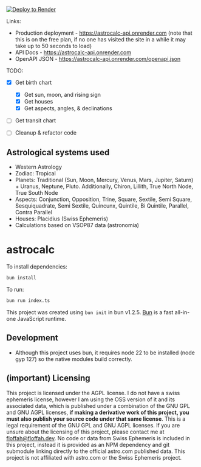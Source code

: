 [![Deploy to Render](https://render.com/images/deploy-to-render-button.svg)](https://render.com/deploy?repo=https://github.com/floffah/astrocalc)

Links:
- Production deployment - https://astrocalc-api.onrender.com (note that this is on the free plan, if no one has visited the site in a while it may take up to 50 seconds to load)
- API Docs - https://astrocalc-api.onrender.com
- OpenAPI JSON - https://astrocalc-api.onrender.com/openapi.json

TODO:
- [x] Get birth chart
  - [x] Get sun, moon, and rising sign
  - [x] Get houses
  - [x] Get aspects, angles, & declinations
- [ ] Get transit chart

- [ ] Cleanup & refactor code

## Astrological systems used

- Western Astrology
- Zodiac: Tropical
- Planets: Traditional (Sun, Moon, Mercury, Venus, Mars, Jupiter, Saturn) + Uranus, Neptune, Pluto. Additionally, Chiron, Lillith, True North Node, True South Node
- Aspects: Conjunction, Opposition, Trine, Square, Sextile, Semi Square, Sesquiquadrate, Semi Sextile, Quincunx, Quintile, Bi Quintile, Parallel, Contra Parallel
- Houses: Placidius (Swiss Ephemeris)
- Calculations based on VSOP87 data (astronomia)

# astrocalc

To install dependencies:

```bash
bun install
```

To run:

```bash
bun run index.ts
```

This project was created using `bun init` in bun v1.2.5. [Bun](https://bun.sh) is a fast all-in-one JavaScript runtime.

## Development

- Although this project uses bun, it requires node 22 to be installed (node gyp 127) so the native modules build correctly.

## (important) Licensing

This project is licensed under the AGPL license. I do not have a swiss ephemeris license, however I am using the OSS version of it and its associated data, which is published under a combination of the GNU GPL and GNU AGPL licenses, **if making a derivative work of this project, you must also publish your source code under that same license**. This is a legal requirement of the GNU GPL and GNU AGPL licenses. If you are unsure about the licensing of this project, please contact me at floffah@floffah.dev.
No code or data from Swiss Ephemeris is included in this project, instead it is provided as an NPM dependency and git submodule linking directly to the official astro.com published data. This project is not affiliated with astro.com or the Swiss Ephemeris project.
